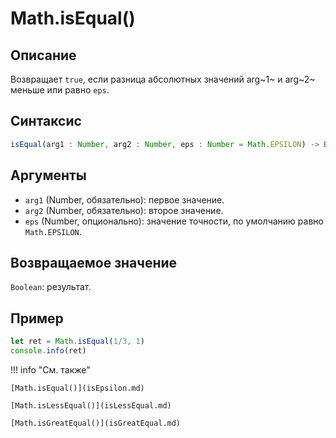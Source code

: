 # Math.isEqual()

## Описание
Возвращает `true`, если разница абсолютных значений arg~1~ и arg~2~ меньше или равно `eps`.

## Синтаксис
```javascript
isEqual(arg1 : Number, arg2 : Number, eps : Number = Math.EPSILON) -> Boolean
``` 

## Аргументы
- `arg1` (Number, обязательно): первое значение.
- `arg2` (Number, обязательно): второе значение.
- `eps` (Number, опционально): значение точности, по умолчанию равно `Math.EPSILON`.

## Возвращаемое значение
`Boolean`: результат.

## Пример
``` javascript linenums="1"
let ret = Math.isEqual(1/3, 1)
console.info(ret)
``` 

!!! info "См. также"

    [Math.isEqual()](isEpsilon.md)

    [Math.isLessEqual()](isLessEqual.md)

    [Math.isGreatEqual()](isGreatEqual.md)
